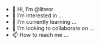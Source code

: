 - 👋 Hi, I’m @litwor
- 👀 I’m interested in ...
- 🌱 I’m currently learning ...
- 💞️ I’m looking to collaborate on ...
- 📫 How to reach me ...

<!---
litwor/litwor is a ✨ special ✨ repository because its `README.md` (this file) appears on your GitHub profile.
You can click the Preview link to take a look at your changes.
--->
